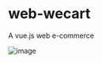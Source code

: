 # web-wecart
A vue.js web e-commerce 

![image](https://user-images.githubusercontent.com/99059097/153358054-e2ff3f47-aadb-41fe-83c8-a58b9106b957.png)

